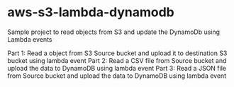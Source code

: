 # aws-s3-lambda-dynamodb
Sample project to read objects from S3 and update the DynamoDb using Lambda events

Part 1: Read a object from S3 Source bucket and upload it to destination S3 bucket using lambda event
Part 2: Read a CSV file from Source bucket and upload the data to DynamoDB using lambda event
Part 3: Read a JSON file from Source bucket and upload the data to DynamoDB using lambda event


